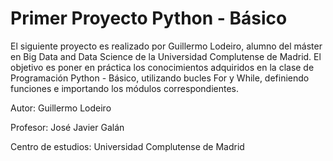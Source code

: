 # Primer Proyecto Python - Básico

El siguiente proyecto es realizado por Guillermo Lodeiro, alumno del máster en Big Data and Data Science de la Universidad Complutense de Madrid.
El objetivo es poner en práctica los conocimientos adquiridos en la clase de Programación Python - Básico, utilizando bucles For y While, definiendo funciones e importando los módulos correspondientes.

Autor: Guillermo Lodeiro

Profesor: José Javier Galán 

Centro de estudios: Universidad Complutense de Madrid
